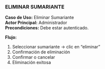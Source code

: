 ### ELIMINAR SUMARIANTE

**Caso de Uso:** Eliminar Sumariante  
**Actor Principal:** Administrador  
**Precondiciones:** Debe estar autenticado.

**Flujo:**

1. Seleccionar sumariante → clic en “eliminar”  
2. Confirmación de eliminación  
3. Confirmar o cancelar  
4. Eliminación exitosa